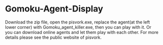 # Gomoku-Agent-Display
  Download the zip file, open the pisvork.exe, replace the agent(at the left lower corner) with Gomoku_agent_killer.exe, then you can play with it. 
  Or you can download online agents and let them play with each other. For more details please see the public website of pisvork. 
